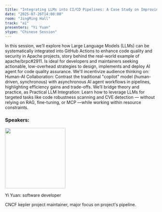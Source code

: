 ```yaml
---
title: "Integrating LLMs into CI/CD Pipelines: A Case Study on Improving Apache Project Code Quality"
date: "2025-07-26T14:00:00"
room: "JingMing Hall"
track: "ai"
presenters: "Yi Yuan"
stype: "Chinese Session"
---
```


In this session, we’ll explore how Large Language Models (LLMs) can be systematically integrated into GitHub Actions to enhance code quality and security in Apache projects, story behind the real-world example of apache/brpc#2911. Is ideal for developers and maintainers seeking actionable, low-overhead strategies to design, implements and deploy AI agent for code quality assurance. 
We'll incentivize audience thinking on:
Human-AI Collaboration: Contrast the traditional "copilot" model (human-driven, synchronous) with asynchronous AI agent workflows in pipelines, highlighting efficiency gains and trade-offs. 
We’ll bridge theory and practice, as
Practical LLM Integration: Learn how to leverage LLMs for targeted tasks like code robustness scanning and CVE detection — without relying on RAG, fine-tuning, or MCP —while working within resource constraints.

### Speakers:


<img src="https://sessionize.com/image/0974-400o400o1-CFDnFgpPAd9KV5xzrYxDT.jpg" width="200" /><br/>

Yi Yuan: software developer

CNCF kepler project maintainer, major focus on project's pipeline.